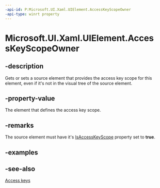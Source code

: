 ```yaml
---
-api-id: P:Microsoft.UI.Xaml.UIElement.AccessKeyScopeOwner
-api-type: winrt property
---
```


<!-- Property syntax
public Windows.UI.Xaml.DependencyObject AccessKeyScopeOwner { get;  set; }
-->

# Microsoft.UI.Xaml.UIElement.AccessKeyScopeOwner

## -description
Gets or sets a source element that provides the access key scope for this element, even if it's not in the visual tree of the source element.

## -property-value
The element that defines the access key scope.

## -remarks
The source element must have it's [IsAccessKeyScope](uielement_isaccesskeyscope.md) property set to **true**.

## -examples

## -see-also
[Access keys](/windows/uwp/design/input/access-keys)
